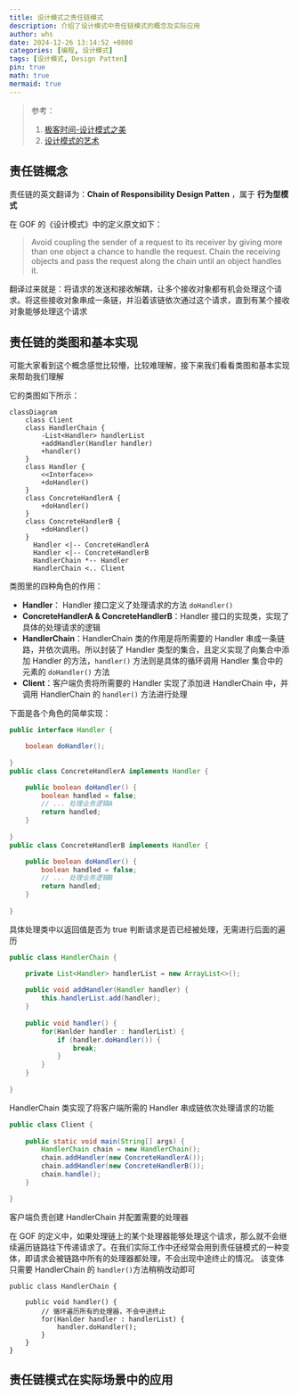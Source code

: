 ```yaml
---
title: 设计模式之责任链模式
description: 介绍了设计模式中责任链模式的概念及实际应用
author: whs
date: 2024-12-26 13:14:52 +0800
categories: [编程, 设计模式]
tags: [设计模式, Design Patten]
pin: true
math: true
mermaid: true
---
```

>  参考：
>
>  1. [极客时间-设计模式之美](https://time.geekbang.org/column/intro/100039001) 
>  2. [设计模式的艺术](https://book.douban.com/subject/35163478/) 

## 责任链概念
责任链的英文翻译为：**Chain of Responsibility Design Patten** ，属于 **行为型模式**

在 GOF 的《设计模式》中的定义原文如下：

> Avoid coupling the sender of a request to its receiver by giving more than one object a chance to handle the request. Chain the receiving objects and pass the request along the chain until an object handles it.

翻译过来就是：将请求的发送和接收解耦，让多个接收对象都有机会处理这个请求。将这些接收对象串成一条链，并沿着该链依次通过这个请求，直到有某个接收对象能够处理这个请求

## 责任链的类图和基本实现
可能大家看到这个概念感觉比较懵，比较难理解，接下来我们看看类图和基本实现来帮助我们理解

它的类图如下所示：

```mermaid
classDiagram
	class Client
	class HandlerChain {
		-List<Handler> handlerList
		+addHandler(Handler handler)
		+handler()
	}
	class Handler {
		<<Interface>>
		+doHandler()
	}
	class ConcreteHandlerA {
		+doHandler()
	}
	class ConcreteHandlerB {
		+doHandler()
	}
      Handler <|-- ConcreteHandlerA
      Handler <|-- ConcreteHandlerB
	  HandlerChain *-- Handler
	  HandlerChain <.. Client
```
类图里的四种角色的作用：
* **Handler**： Handler 接口定义了处理请求的方法 `doHandler()`
* **ConcreteHandlerA & ConcreteHandlerB**：Handler 接口的实现类，实现了具体的处理请求的逻辑
* **HandlerChain**：HandlerChain 类的作用是将所需要的 Handler 串成一条链路，并依次调用。所以封装了 Handler 类型的集合，且定义实现了向集合中添加 Handler 的方法，`handler()` 方法则是具体的循环调用 Handler 集合中的元素的 `doHandler()` 方法
* **Client**：客户端负责将所需要的 Handler 实现了添加进 HandlerChain 中，并调用 HandlerChain 的 `handler()` 方法进行处理

下面是各个角色的简单实现：
```java
public interface Handler {

	boolean doHandler();
	
}
public class ConcreteHandlerA implements Handler {

	public boolean doHandler() {
		boolean handled = false;
		// ... 处理业务逻辑A
		return handled;
	}
	
}
public class ConcreteHandlerB implements Handler {

	public boolean doHandler() {
		boolean handled = false;
		// ... 处理业务逻辑B
		return handled;
	}
	
}
```

具体处理类中以返回值是否为 true 判断请求是否已经被处理，无需进行后面的遍历

```java
public class HandlerChain {

	private List<Handler> handlerList = new ArrayList<>();
	
	public void addHandler(Handler handler) {
		this.handlerList.add(handler);
	}
	
	public void handler() {
		for(Hanlder handler : handlerList) {
			if (handler.doHandler()) {
				break;
			}
		}
	}
	
}
```

HandlerChain 类实现了将客户端所需的 Handler 串成链依次处理请求的功能

```java
public class Client {
	
	public static void main(String[] args) {
		HandlerChain chain = new HandlerChain();
		chain.addHandler(new ConcreteHandlerA());
		chain.addHandler(new ConcreteHandlerB());
		chain.handle();
	}

}
```

客户端负责创建 HandlerChain 并配置需要的处理器

在 GOF 的定义中，如果处理链上的某个处理器能够处理这个请求，那么就不会继续遍历链路往下传递请求了。在我们实际工作中还经常会用到责任链模式的一种变体，即请求会被链路中所有的处理器都处理，不会出现中途终止的情况。
该变体只需要 HandlerChain 的 `handler()`方法稍稍改动即可

```
public class HandlerChain {
	
	public void handler() {
		// 循环遍历所有的处理器，不会中途终止
		for(Hanlder handler : handlerList) {
			handler.doHandler();
		}
	}
}

```

## 责任链模式在实际场景中的应用

​	